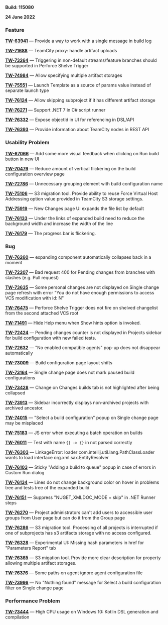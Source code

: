 [//]: # (title: title: TeamCity Release Notes: Build 115080)
[//]: # (auxiliary-id: TeamCity Release Notes: Build 115080;TeamCity 2022.06 Release Notes)

__Build: 115080__

__24 June 2022__

### Feature

**[TW-63941](https://youtrack.jetbrains.com/issue/TW-63941/Provide-a-way-to-work-with-a-single-message-in-build-log)** — Provide a way to work with a single message in build log

**[TW-71688](https://youtrack.jetbrains.com/issue/TW-71688/TeamCity-proxy-handle-artifact-uploads)** — TeamCity proxy: handle artifact uploads

**[TW-73264](https://youtrack.jetbrains.com/issue/TW-73264/Triggering-in-non-default-streamsfeature-branches-should-be-supported-in-Perforce-Shelve-Trigger)** — Triggering in non-default streams/feature branches should be supported in Perforce Shelve Trigger

**[TW-74984](https://youtrack.jetbrains.com/issue/TW-74984/Allow-specifying-multiple-artifact-storages)** — Allow specifying multiple artifact storages

**[TW-75551](https://youtrack.jetbrains.com/issue/TW-75551/Launch-Template-as-a-source-of-params-value-instead-of-separate-launch-type)** — Launch Template as a source of params value instead of separate launch type

**[TW-76124](https://youtrack.jetbrains.com/issue/TW-76124/Allow-skipping-subproject-if-it-has-different-artifact-storage)** — Allow skipping subproject if it has different artifact storage

**[TW-76271](https://youtrack.jetbrains.com/issue/TW-76271/Support-NET-7-in-C-script-runner)** — Support .NET 7 in C# script runner

**[TW-76332](https://youtrack.jetbrains.com/issue/TW-76332/Expose-objectId-in-UI-for-referencing-in-DSLAPI)** — Expose objectId in UI for referencing in DSL/API

**[TW-76393](https://youtrack.jetbrains.com/issue/TW-76393/Provide-information-about-TeamCity-nodes-in-REST-API)** — Provide information about TeamCity nodes in REST API

### Usability Problem

**[TW-67066](https://youtrack.jetbrains.com/issue/TW-67066/Add-some-more-visual-feedback-when-clicking-on-Run-build-button-in-new-UI)** — Add some more visual feedback when clicking on Run build button in new UI

**[TW-70479](https://youtrack.jetbrains.com/issue/TW-70479/Reduce-amount-of-vertical-flickering-on-the-build-configuration-overview-page)** — Reduce amount of vertical flickering on the build configuration overview page

**[TW-72786](https://youtrack.jetbrains.com/issue/TW-72786/Unnecessary-grouping-element-with-build-configuration-name)** — Unnecessary grouping element with build configuration name

**[TW-75106](https://youtrack.jetbrains.com/issue/TW-75106/S3-migration-tool-Provide-ability-to-reuse-Force-Virtual-Host-Addressing-option-value-provided-in-TeamCity-S3-storage-settings)** — S3 migration tool. Provide ability to reuse Force Virtual Host Addressing option value provided in TeamCity S3 storage settings.

**[TW-75919](https://youtrack.jetbrains.com/issue/TW-75919/New-Changes-page-UI-expands-the-file-list-by-default)** — New Changes page UI expands the file list by default

**[TW-76133](https://youtrack.jetbrains.com/issue/TW-76133/Under-the-links-of-expanded-build-need-to-reduce-the-background-width-and-increase-the-width-of-the-line)** — Under the links of expanded build need to reduce the background width and increase the width of the line

**[TW-76179](https://youtrack.jetbrains.com/issue/TW-76179/The-progress-bar-is-flickering)** — The progress bar is flickering.

### Bug

**[TW-76260](https://youtrack.jetbrains.com/issue/TW-76260/expanding-component-automatically-collapses-back-in-a-moment)** — expanding component automatically collapses back in a moment

**[TW-72207](https://youtrack.jetbrains.com/issue/TW-72207/Bad-request-400-for-Pending-changes-from-branches-with-slashes-eg-Pull-request)** — Bad request 400 for Pending changes from branches with slashes (e.g. Pull request)

**[TW-73635](https://youtrack.jetbrains.com/issue/TW-73635/Some-personal-changes-are-not-displayed-on-Single-change-page-refresh-with-error-You-do-not-have-enough-permissions-to-access)** — Some personal changes are not displayed on Single change page refresh with error "You do not have enough permissions to access VCS modification with id: N"

**[TW-76475](https://youtrack.jetbrains.com/issue/TW-76475/Perforce-Shelve-Trigger-does-not-fire-on-shelved-changelist-from-the-second-attached-VCS-root)** — Perforce Shelve Trigger does not fire on shelved changelist from the second attached VCS root

**[TW-71491](https://youtrack.jetbrains.com/issue/TW-71491/Hide-Help-menu-when-Show-hints-option-is-invoked)** — Hide Help menu when Show hints option is invoked.

**[TW-72424](https://youtrack.jetbrains.com/issue/TW-72424/Pending-changes-counter-is-not-displayed-in-Projects-sidebar-for-build-configuration-with-new-failed-tests)** — Pending changes counter is not displayed in Projects sidebar for build configuration with new failed tests.

**[TW-72632](https://youtrack.jetbrains.com/issue/TW-72632/No-enabled-compatible-agents-pop-up-does-not-disappear-automatically)** — "No enabled compatible agents" pop-up does not disappear automatically

**[TW-73009](https://youtrack.jetbrains.com/issue/TW-73009/Build-configuration-page-layout-shifts)** — Build configuration page layout shifts

**[TW-73164](https://youtrack.jetbrains.com/issue/TW-73164/Single-change-page-does-not-mark-paused-build-configurations)** — Single change page does not mark paused build configurations

**[TW-73428](https://youtrack.jetbrains.com/issue/TW-73428/Change-on-Changes-builds-tab-is-not-highlighted-after-being-collapsed)** — Change on Changes builds tab is not highlighted after being collapsed

**[TW-73913](https://youtrack.jetbrains.com/issue/TW-73913/Sidebar-incorrectly-displays-non-archived-projects-with-archived-ancestor)** — Sidebar incorrectly displays non-archived projects with archived ancestor.

**[TW-74015](https://youtrack.jetbrains.com/issue/TW-74015/Select-a-build-configuration-popup-on-Single-change-page-may-be-misplaced)** — "Select a build configuration" popup on Single change page may be misplaced

**[TW-75183](https://youtrack.jetbrains.com/issue/TW-75183/JS-error-when-executing-a-batch-operation-on-builds)** — JS error when executing a batch operation on builds

**[TW-76011](https://youtrack.jetbrains.com/issue/TW-76011/Test-with-name-in-not-parsed-correctly)** — Test with name `{} -> {}` in not parsed correctly

**[TW-76303](https://youtrack.jetbrains.com/issue/TW-76303/LinkageError-loader-comintellijutillangPathClassLoader-wants-to-load-interface-orgxmlsaxEntityResolver)** — LinkageError: loader com.intellij.util.lang.PathClassLoader wants to load interface org.xml.sax.EntityResolver

**[TW-76103](https://youtrack.jetbrains.com/issue/TW-76103/Sticky-Adding-a-build-to-queue-popup-in-case-of-errors-in-Custom-Run-dialog)** — Sticky "Adding a build to queue" popup in case of errors in Custom Run dialog

**[TW-76134](https://youtrack.jetbrains.com/issue/TW-76134/Lines-do-not-change-background-color-on-hover-in-problems-tree-and-tests-tree-of-the-expanded-build)** — Lines do not change background color on hover in problems tree and tests tree of the expanded build

**[TW-76151](https://youtrack.jetbrains.com/issue/TW-76151/Suppress-NUGETXMLDOCMODE-skip-in-NET-Runner-steps)** — Suppress "NUGET_XMLDOC_MODE = skip" in .NET Runner steps

**[TW-76270](https://youtrack.jetbrains.com/issue/TW-76270/Project-administrators-cant-add-users-to-accessible-user-groups-from-User-page-but-can-do-it-from-the-Group-page)** — Project administrators can't add users to accessible user groups from User page but can do it from the Group page

**[TW-76286](https://youtrack.jetbrains.com/issue/TW-76286/S3-migration-tool-Processing-of-all-projects-is-interrupted-if-one-of-subprojects-has-s3-artifacts-storage-with-no-access)** — S3 migration tool. Processing of all projects is interrupted if one of subprojects has s3 artifacts storage with no access configured.

**[TW-76328](https://youtrack.jetbrains.com/issue/TW-76328/Experimental-UI-Missing-hash-parameters-in-href-for-Parameters-Report-tab)** — Experimental UI: Missing hash parameters in href for "Parameters Report" tab

**[TW-76365](https://youtrack.jetbrains.com/issue/TW-76365/S3-migation-tool-Provide-more-clear-description-for-property-allowing-multiple-artifact-storages)** — S3 migation tool. Provide more clear description for property allowing multiple artifact storages.

**[TW-76376](https://youtrack.jetbrains.com/issue/TW-76376/Some-paths-on-agent-ignore-agent-configuration-file)** — Some paths on agent ignore agent configuration file

**[TW-73996](https://youtrack.jetbrains.com/issue/TW-73996/No-Nothing-found-message-for-Select-a-build-configuration-filter-on-Single-change-page)** — No "Nothing found" message for Select a build configuration filter on Single change page

### Performance Problem

**[TW-73444](https://youtrack.jetbrains.com/issue/TW-73444/High-CPU-usage-on-Windows-10-Kotlin-DSL-generation-and-compilation)** — High CPU usage on Windows 10: Kotlin DSL generation and compilation












